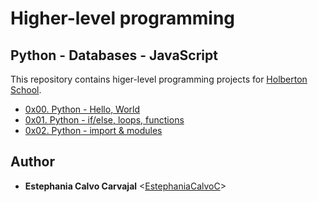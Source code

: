 # Higher-level programming
## Python - Databases - JavaScript

This repository contains higer-level programming projects for [Holberton School](https://www.holbertonschool.com/).

* [0x00. Python - Hello, World](./0x00-python-hello_world)
* [0x01. Python - if/else, loops, functions](./0x01-python-if_else_loops_functions)
* [0x02. Python - import & modules](./0x02-python-import_modules)
## Author

* **Estephania Calvo Carvajal** <[EstephaniaCalvoC](https://github.com/EstephaniaCalvoC)>
